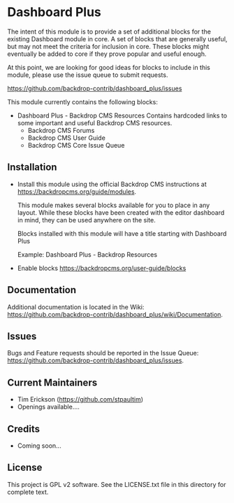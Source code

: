 Dashboard Plus
==============

The intent of this module is to provide a set of additional blocks for the existing Dashboard module in core. A set of blocks that are generally useful, but may not meet the criteria for inclusion in core. These blocks might eventually be added to core if they prove popular and useful enough. 

At this point, we are looking for good ideas for blocks to include in this module, please use the issue queue to submit requests. 

https://github.com/backdrop-contrib/dashboard_plus/issues

This module currently contains the following blocks:

 * Dashboard Plus - Backdrop CMS Resources
   Contains hardcoded links to some important and useful Backdrop CMS resources. 
   - Backdrop CMS Forums
   - Backdrop CMS User Guide
   - Backdrop CMS Core Issue Queue


Installation
------------

 - Install this module using the official Backdrop CMS instructions at
   https://backdropcms.org/guide/modules.
   
   This module makes several blocks available for you to place in any layout. 
   While these blocks have been created with the editor dashboard in mind, they 
   can be used anywhere on the site.
   
   Blocks installed with this module will have a title starting with 
   Dashboard Plus
   
   Example: Dashboard Plus - Backdrop Resources
   
 - Enable blocks 
   https://backdropcms.org/user-guide/blocks
   
   

 Documentation
 -------------

 Additional documentation is located in the Wiki:
 https://github.com/backdrop-contrib/dashboard_plus/wiki/Documentation.

 Issues
 ------

 Bugs and Feature requests should be reported in the Issue Queue:
 https://github.com/backdrop-contrib/dashboard_plus/issues.

 Current Maintainers
 -------------------

 - Tim Erickson (https://github.com/stpaultim)
 - Openings available....

 Credits
 -------

 - Coming soon...

 License
 -------

 This project is GPL v2 software. See the LICENSE.txt file in this directory for
 complete text.

